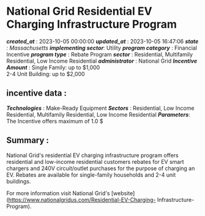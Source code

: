 # National Grid Residential EV Charging Infrastructure Program 
 ***created_at*** : 2023-10-05 00:00:00 
 ***updated_at*** : 2023-10-05 16:47:06 
 ***state** : Massachusetts 
 **implementing sector***: Utility 
 ***program category*** : Financial Incentive 
 ***program type*** : Rebate Program 
 ***sector*** : Residential, Multifamily Residential, Low Income Residential 
 ***administrator*** : National Grid 
 ***Incentive Amount*** : Single Family: up to $1,000  
2-4 Unit Building: up to $2,000

 
 ## incentive data : 
 ***Technologies*** : Make-Ready Equipment 
 ***Sectors*** : Residential, Low Income Residential, Multifamily Residential, Low Income Residential 
 ***Parameters***: The Incentive offers maximum of 1.0 $ 
 
 ## Summary : 
 National Grid's residential EV charging infrastructure program offers
residential and low-income residential customers rebates for EV smart chargers
and 240V circuit/outlet purchases for the purpose of charging an EV. Rebates
are available for single-family households and 2-4 unit buildings.

For more information visit National Grid's
[website](https://www.nationalgridus.com/Residential-EV-Charging-
Infrastructure-Program).  

  

 
 